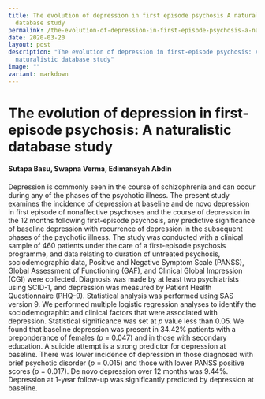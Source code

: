 ```yaml
---
title: The evolution of depression in first episode psychosis A naturalistic
  database study
permalink: /the-evolution-of-depression-in-first-episode-psychosis-a-naturalistic-database-study/
date: 2020-03-20
layout: post
description: "The evolution of depression in first-episode psychosis: A
  naturalistic database study"
image: ""
variant: markdown
---
```

<h1>The evolution of depression in first-episode psychosis: A naturalistic database study</h1>
<h4><strong>Sutapa Basu, Swapna Verma, Edimansyah Abdin</strong></h4>
<h4></h4>
<p>Depression is commonly seen in the course of schizophrenia and can occur
during any of the phases of the psychotic illness. The present study examines
the incidence of depression at baseline and de novo depression in first
episode of nonaffective psychoses and the course of depression in the 12
months following first-episode psychosis, any predictive significance of
baseline depression with recurrence of depression in the subsequent phases
of the psychotic illness. The study was conducted with a clinical sample
of 460 patients under the care of a first-episode psychosis programme,
and data relating to duration of untreated psychosis, sociodemographic
data, Positive and Negative Symptom Scale (PANSS), Global Assessment of
Functioning (GAF), and Clinical Global Impression (CGI) were collected.
Diagnosis was made by at least two psychiatrists using SCID-1, and depression
was measured by Patient Health Questionnaire (PHQ-9). Statistical analysis
was performed using SAS version 9. We performed multiple logistic regression
analyses to identify the sociodemographic and clinical factors that were
associated with depression. Statistical significance was set at <em>p</em> value
less than 0.05. We found that baseline depression was present in 34.42%
patients with a preponderance of females (<em>p</em> = 0.047) and in those
with secondary education. A suicide attempt is a strong predictor for depression
at baseline. There was lower incidence of depression in those diagnosed
with brief psychotic disorder (<em>p</em> = 0.015) and those with lower
PANSS positive scores (<em>p</em> = 0.017). De novo depression over 12 months
was 9.44%. Depression at 1-year follow-up was significantly predicted by
depression at baseline.</p>